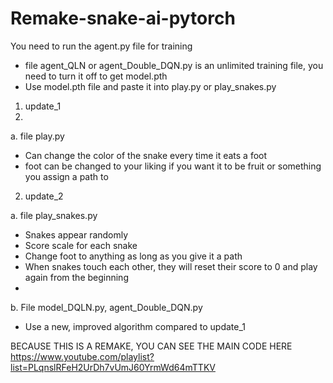 # Remake-snake-ai-pytorch

You need to run the agent.py file for training
- file agent_QLN or agent_Double_DQN.py is an unlimited training file, you need to turn it off to get model.pth
- Use model.pth file and paste it into play.py or play_snakes.py

1. update_1
2. 
a. file play.py

 + Can change the color of the snake every time it eats a foot
 + foot can be changed to your liking if you want it to be fruit or something you assign a path to

2. update_2

a. file play_snakes.py
 + Snakes appear randomly
 + Score scale for each snake
 + Change foot to anything as long as you give it a path
 + When snakes touch each other, they will reset their score to 0 and play again from the beginning
 + 
b. File model_DQLN.py, agent_Double_DQN.py
 + Use a new, improved algorithm compared to update_1

BECAUSE THIS IS A REMAKE, YOU CAN SEE THE MAIN CODE HERE
https://www.youtube.com/playlist?list=PLqnslRFeH2UrDh7vUmJ60YrmWd64mTTKV
